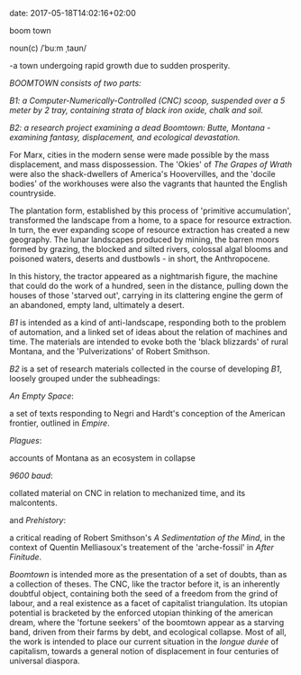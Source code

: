 date: 2017-05-18T14:02:16+02:00

boom town

noun(c) /ˈbuːm ˌtaʊn/

-a town undergoing rapid growth due to sudden prosperity.

*BOOMTOWN consists of two parts:*

*B1: a Computer-Numerically-Controlled (CNC) scoop, suspended over a 5 meter by 2 tray, containing strata of black iron oxide, chalk and soil.*

*B2: a research project examining a dead Boomtown: Butte, Montana - examining fantasy, displacement, and ecological devastation.*

For Marx, cities in the modern sense were made possible by the mass displacement, and mass dispossession. The 'Okies' of *The Grapes of Wrath* were also the shack-dwellers of America's Hoovervilles, and the 'docile bodies' of the workhouses were also the vagrants that haunted the English countryside.

The plantation form, established by this process of 'primitive accumulation', transformed the landscape from a home, to a space for resource extraction. In turn, the ever expanding scope of resource extraction has created a new geography. The lunar landscapes produced by mining, the barren moors formed by grazing, the blocked and silted rivers, colossal algal blooms and poisoned waters, deserts and dustbowls - in short, the Anthropocene.

In this history, the tractor appeared as a nightmarish figure, the machine that could do the work of a hundred, seen in the distance, pulling down the houses of those 'starved out', carrying in its clattering engine the germ of an abandoned, empty land, ultimately a desert.

*B1* is intended as a kind of anti-landscape, responding both to the problem of automation, and a linked set of ideas about the relation of machines and time. The materials are intended to evoke both the 'black blizzards' of rural Montana, and the 'Pulverizations' of Robert Smithson.

*B2* is a set of research materials collected in the course of developing *B1*, loosely grouped under the subheadings: 

*An Empty Space*:

 a set of texts responding to Negri and Hardt's conception of the American frontier, outlined in *Empire*.

*Plagues*:

 accounts of Montana as an ecosystem in collapse

*9600 baud*:

 collated material on CNC in relation to mechanized time, and its malcontents.

 and *Prehistory*:

 a critical reading of Robert Smithson's *A Sedimentation of the Mind*, in the context of Quentin Melliasoux's treatement of the 'arche-fossil' in *After Finitude*.

*Boomtown* is intended more as the presentation of a set of doubts, than as a collection of theses. The CNC, like the tractor before it, is an inherently doubtful object, containing both the seed of a freedom from the grind of labour, and a real existence as a facet of capitalist triangulation. Its utopian potential is bracketed by the enforced utopian thinking of the american dream, where the 'fortune seekers' of the boomtown appear as a starving band, driven from their farms by debt, and ecological collapse. Most of all, the work is intended to place our current situation in the *longue durée* of capitalism, towards a general notion of displacement in four centuries of universal diaspora.





